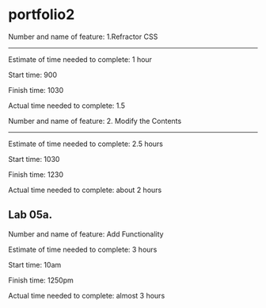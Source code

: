 # portfolio2

Number and name of feature: 1.Refractor CSS 
________________________________

Estimate of time needed to complete: 1 hour

Start time: 900

Finish time: 1030

Actual time needed to complete: 1.5




Number and name of feature: 2. Modify the Contents
________________________________
Estimate of time needed to complete: 2.5 hours

Start time: 1030

Finish time: 1230

Actual time needed to complete: about 2 hours


## Lab 05a.

Number and name of feature: Add Functionality

Estimate of time needed to complete: 3 hours

Start time: 10am

Finish time: 1250pm

Actual time needed to complete: almost 3 hours 